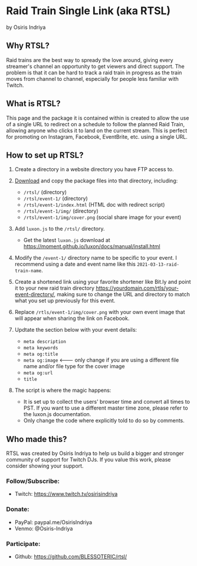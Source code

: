 # Raid Train Single Link (aka RTSL)
by Osiris Indriya

## Why RTSL?
Raid trains are the best way to spready the love around, giving every streamer's channel an opportunity to get viewers and direct support. The problem is that it can be hard to track a raid train in progress as the train moves from channel to channel, especially for people less familiar with Twitch.

## What is RTSL?
This page and the package it is contained within is created to allow the use of a single URL to redirect on a schedule to follow the planned Raid Train, allowing anyone who clicks it to land on the current stream. This is perfect for promoting on Instagram, Facebook, EventBrite, etc. using a single URL.

## How to set up RTSL?

1. Create a directory in a website directory you have FTP access to.

1. [Download](https://github.com/BLESSOTERIC/rtsl/archive/main.zip) and copy the package files into that directory, including:
    * `/rtsl/` (directory)
    * `/rtsl/event-1/` (directory)
    * `/rtsl/event-1/index.html` (HTML doc with redirect script)
    * `/rtsl/event-1/img/` (directory)
    * `/rtsl/event-1/img/cover.png` (social share image for your event)

1. Add `luxon.js` to the `/rtsl/` directory.
    * Get the latest `luxon.js` download at https://moment.github.io/luxon/docs/manual/install.html

1. Modify the `/event-1/` directory name to be specific to your event. I recommend using a date and event name like this `2021-03-13-raid-train-name`.

1. Create a shortened link using your favorite shortener like Bit.ly and point it to your new raid train directory https://yourdomain.com/rtls/your-event-directory/, making sure to change the URL and directory to match what you set up previously for this event.

1. Replace `/rtls/event-1/img/cover.png` with your own event image that will appear when sharing the link on Facebook.

1. Updtate the <head> section below with your event details:
    * `meta description`
    * `meta keywords`
    * `meta og:title`
    * `meta og:image` <--- only change if you are using a different file name and/or file type for the cover image
    * `meta og:url`
    * `title`

1. The script is where the magic happens: 
    * It is set up to collect the users' browser time and convert all times to PST. If you want to use a different master time zone, please refer to the luxon.js documentation.
    * Only change the code where explicitly told to do so by comments.

## Who made this?
RTSL was created by Osiris Indriya to help us build a bigger and stronger community of support for Twitch DJs. If you value this work, please consider showing your support.

### Follow/Subscribe: 
* Twitch: https://www.twitch.tv/osirisindriya

### Donate:
* PayPal: paypal.me/OsirisIndriya
* Venmo: @Osiris-Indriya

### Participate:
* Github: https://github.com/BLESSOTERIC/rtsl/
